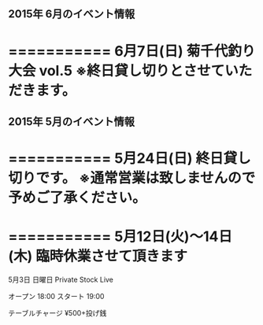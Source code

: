 ## 2015年 6月のイベント情報

===========
6月7日(日)
菊千代釣り大会 vol.5 
※終日貸し切りとさせていただきます。
===========




## 2015年 5月のイベント情報

===========
5月24日(日)
終日貸し切りです。
※通常営業は致しませんので予めご了承ください。
===========




===========
5月12日(火)〜14日(木)
臨時休業させて頂きます
===========




5月3日 日曜日
Private Stock Live

オープン 18:00
スタート 19:00

テーブルチャージ ¥500+投げ銭
